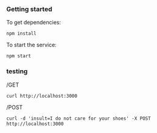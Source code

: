 ### Getting started 

To get dependencies:
```
npm install
```

To start the service:
```
npm start
```

### testing 
/GET
```
curl http://localhost:3000
```


/POST
```
curl -d 'insult=I do not care for your shoes' -X POST  http://localhost:3000
```